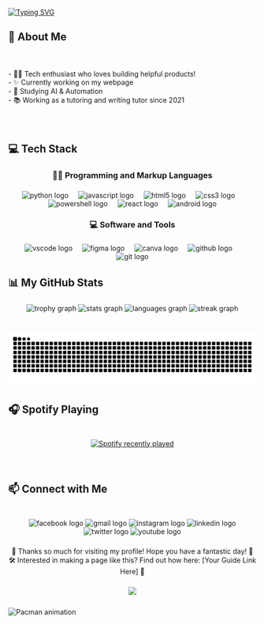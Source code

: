 <a href="https://git.io/typing-svg"><img src="https://readme-typing-svg.demolab.com?font=Fira+Code&size=30&duration=3000&pause=2000&color=4493F8&width=435&lines=Hello+World%2C+I'm+Duyen%F0%9F%91%8B%F0%9F%8F%BC" alt="Typing SVG" /></a>

###

<h2 align="left">💫 About Me</h2>

###

<br clear="both">

<p align="left">- 👧🏻 Tech enthusiast who loves building helpful products!<br>- ✨ Currently working on my webpage<br>- 🌸 Studying AI & Automation<br>- 📚 Working as a tutoring and writing tutor since 2021</p>

###

<br clear="both">

<h2 align="left">💻 Tech Stack</h2>

###

<h3 align="center">👨‍💻 Programming and Markup Languages</h3>

###

<div align="center">
  <img src="https://skillicons.dev/icons?i=py" height="40" alt="python logo"  />
  <img width="12" />
  <img src="https://skillicons.dev/icons?i=js" height="40" alt="javascript logo"  />
  <img width="12" />
  <img src="https://skillicons.dev/icons?i=html" height="40" alt="html5 logo"  />
  <img width="12" />
  <img src="https://cdn.jsdelivr.net/gh/devicons/devicon/icons/css3/css3-original.svg" height="40" alt="css3 logo"  />
  <img width="12" />
  <img src="https://skillicons.dev/icons?i=powershell" height="40" alt="powershell logo"  />
  <img width="12" />
  <img src="https://skillicons.dev/icons?i=react" height="40" alt="react logo"  />
  <img width="12" />
  <img src="https://cdn.jsdelivr.net/gh/devicons/devicon/icons/android/android-original.svg" height="40" alt="android logo"  />
</div>

###

<h3 align="center">💻 Software and Tools</h3>

###

<div align="center">
  <img src="https://skillicons.dev/icons?i=vscode" height="40" alt="vscode logo"  />
  <img width="12" />
  <img src="https://skillicons.dev/icons?i=figma" height="40" alt="figma logo"  />
  <img width="12" />
  <img src="https://cdn.simpleicons.org/canva/00C4CC" height="40" alt="canva logo"  />
  <img width="12" />
  <img src="https://skillicons.dev/icons?i=github" height="40" alt="github logo"  />
  <img width="12" />
  <img src="https://skillicons.dev/icons?i=git" height="40" alt="git logo"  />
</div>

###

<h2 align="left">📊 My GitHub Stats</h2>

###

<div align="center">
  <img src="https://github-profile-trophy.vercel.app?username=justduyen&theme=dracula&column=-1&row=1&margin-w=8&margin-h=8&no-bg=false&no-frame=false&order=4" height="150" alt="trophy graph"  />
  <img src="https://github-readme-stats.vercel.app/api?username=justduyen&hide_title=false&hide_rank=false&show_icons=true&include_all_commits=true&count_private=true&disable_animations=false&theme=dracula&locale=en&hide_border=false&order=1" height="150" alt="stats graph"  />
  <img src="https://github-readme-stats.vercel.app/api/top-langs?username=justduyen&locale=en&hide_title=false&layout=compact&card_width=320&langs_count=5&theme=dracula&hide_border=false&order=2" height="150" alt="languages graph"  />
  <img src="https://streak-stats.demolab.com?user=justduyen&locale=en&mode=daily&theme=dracula&hide_border=false&border_radius=5&order=3" height="150" alt="streak graph"  />
</div>

###

<br clear="both">

<img src="https://raw.githubusercontent.com/justduyen/justduyen/output/snake.svg" alt="Snake animation" />

###

<h2 align="left">🎧 Spotify Playing</h2>

###

<br clear="both">

<div align="center">
  <a href="https://open.spotify.com/user/i6zt4aq5grxjpdxl9ooct1sk0">
    <img src="https://spotify-recently-played-readme.vercel.app/api?user=i6zt4aq5grxjpdxl9ooct1sk0&count=5&unique=true" alt="Spotify recently played"  />
  </a>
</div>

###

<br clear="both">

<h2 align="left">📫 Connect with Me</h2>

###

<br clear="both">

<div align="center">
  <img src="https://raw.githubusercontent.com/maurodesouza/profile-readme-generator/master/src/assets/icons/social/facebook/default.svg" width="52" height="40" alt="facebook logo"  />
  <img src="https://raw.githubusercontent.com/maurodesouza/profile-readme-generator/master/src/assets/icons/social/gmail/default.svg" width="52" height="40" alt="gmail logo"  />
  <img src="https://raw.githubusercontent.com/maurodesouza/profile-readme-generator/master/src/assets/icons/social/instagram/default.svg" width="52" height="40" alt="instagram logo"  />
  <img src="https://raw.githubusercontent.com/maurodesouza/profile-readme-generator/master/src/assets/icons/social/linkedin/default.svg" width="52" height="40" alt="linkedin logo"  />
  <img src="https://raw.githubusercontent.com/maurodesouza/profile-readme-generator/master/src/assets/icons/social/twitter/default.svg" width="52" height="40" alt="twitter logo"  />
  <img src="https://raw.githubusercontent.com/maurodesouza/profile-readme-generator/master/src/assets/icons/social/youtube/default.svg" width="52" height="40" alt="youtube logo"  />
</div>

###

<p align="center">🌟 Thanks so much for visiting my profile! Hope you have a fantastic day! 👋<br>🛠️ Interested in making a page like this? Find out how here: [Your Guide Link Here] 🚀</p>

###

<div align="center">
  <img src="https://profile-counter.glitch.me/justduyen/count.svg?"  />
</div>

###

###

<img src="https://raw.githubusercontent.com/justduyen/justduyen/output/dist/pacman-contribution-graph.svg" alt="Pacman animation" />
